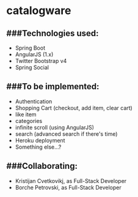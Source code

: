 # catalogware

###Technologies used:
---
 *  Spring Boot
 *  AngularJS (1.x)
 *  Twitter Bootstrap v4
 *  Spring Social

###To be implemented:
---
 - Authentication
 - Shopping Cart (checkout, add item, clear cart)
 - like item
 - categories
 - infinite scroll (using AngularJS)
 - search (advanced search if there's time)
 - Heroku deployment
 - Something else...?
 
###Collaborating:
---
 - Kristijan Cvetkovikj, as Full-Stack Developer
 - Borche Petrovski, as Full-Stack Developer
